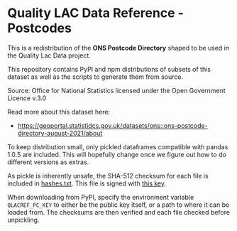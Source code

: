 # Quality LAC Data Reference - Postcodes

This is a redistribution of the **ONS Postcode Directory** shaped
to be used in the Quality Lac Data project.

This repository contains PyPI and npm distributions of
subsets of this dataset as well as the scripts to
generate them from source.

Source: Office for National Statistics licensed under the Open Government Licence v.3.0

Read more about this dataset here:

* https://geoportal.statistidcs.gov.uk/datasets/ons::ons-postcode-directory-august-2021/about

To keep distribution small, only pickled dataframes compatible 
with pandas 1.0.5 are included. This will hopefully change
once we figure out how to do different versions as extras.

As pickle is inherently unsafe, the SHA-512 checksum for each file
is included in [hashes.txt](qlacref_postcodes/hashes.txt). This
file is signed with [this key](./id_rsa.pub). 

When downloading from PyPI, specify the environment variable
`QLACREF_PC_KEY` to either be the public key itself, or a path
to where it can be loaded from. The checksums are then verified
and each file checked before unpickling. 
